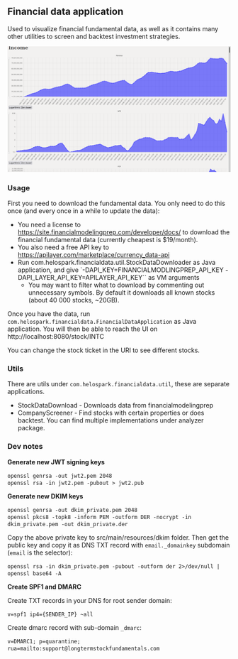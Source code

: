 ## Financial data application

Used to visualize financial fundamental data, as well as it contains many other utilities to screen and backtest investment strategies.

![screenshot](images/screenshot.png)

### Usage

First you need to download the fundamental data. You only need to do this once (and every once in a while to update the data):

 - You need a license to https://site.financialmodelingprep.com/developer/docs/ to download the financial fundamental data (currently cheapest is $19/month).
 - You also need a free API key to https://apilayer.com/marketplace/currency_data-api
 - Run com.helospark.financialdata.util.StockDataDownloader as Java application, and give `-DAPI_KEY=FINANCIALMODLINGPREP_API_KEY -DAPI_LAYER_API_KEY=APILAYER_API_KEY`` as VM arguments
    - You may want to filter what to download by commenting out unnecessary symbols. By default it downloads all known stocks (about 40 000 stocks, ~20GB).

Once you have the data, run `com.helospark.financialdata.FinancialDataApplication` as Java application. You will then be able to reach the UI on http://localhost:8080/stock/INTC

You can change the stock ticket in the URI to see different stocks.


### Utils

There are utils under `com.helospark.financialdata.util`, these are separate applications.

 - StockDataDownload - Downloads data from financialmodelingprep
 - CompanyScreener - Find stocks with certain properties or does backtest. You can find multiple implementations under analyzer package.
 
 
### Dev notes

**Generate new JWT signing keys**

    openssl genrsa -out jwt2.pem 2048
    openssl rsa -in jwt2.pem -pubout > jwt2.pub


**Generate new DKIM keys**

    openssl genrsa -out dkim_private.pem 2048
    openssl pkcs8 -topk8 -inform PEM -outform DER -nocrypt -in dkim_private.pem -out dkim_private.der

Copy the above private key to src/main/resources/dkim folder.
Then get the public key and copy it as DNS TXT record with `email._domainkey` subdomain (`email` is the selector):

    openssl rsa -in dkim_private.pem -pubout -outform der 2>/dev/null | openssl base64 -A

**Create SPF1 and DMARC**

Create TXT records in your DNS for root sender domain:

    v=spf1 ip4={SENDER_IP} ~all

Create dmarc record with sub-domain `_dmarc`:

    v=DMARC1; p=quarantine; rua=mailto:support@longtermstockfundamentals.com